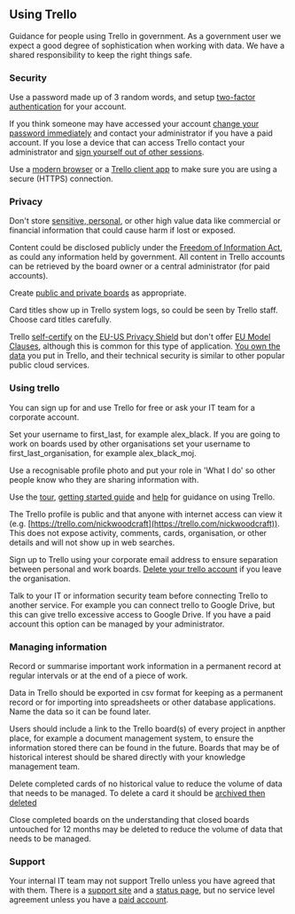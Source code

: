 ## Using Trello

Guidance for people using Trello in government. As a government user we expect a good degree of sophistication when working with data. We have a shared responsibility to keep the right things safe.

### Security

Use a password made up of 3 random words, and setup [two-factor authentication](http://help.trello.com/article/993-enabling-two-factor-authentication-for-your-trello-account) for your account.

If you think someone may have accessed your account [change your password immediately](https://trello.com/forgot?user=) and contact your administrator if you have a paid account. If you lose a device that can access Trello contact your administrator and [sign yourself out of other sessions](http://help.trello.com/article/766-logging-out-of-trello).

Use a [modern browser](https://whatbrowser.org) or a [Trello client app](https://trello.com/platforms) to make sure you are using a secure (HTTPS) connection.

### Privacy

Don't store [sensitive, personal](https://ico.org.uk/for-organisations/guide-to-data-protection/key-definitions/), or other high value data like commercial or financial information that could cause harm if lost or exposed.

Content could be disclosed publicly under the [Freedom of Information Act](https://ico.org.uk/for-organisations/guide-to-freedom-of-information/what-is-the-foi-act/), as could any information held by government. All content in Trello accounts can be retrieved by the board owner or a central administrator (for paid accounts).

Create [public and private boards](http://help.trello.com/article/789-changing-the-visibility-of-a-board-to-public-private-or-team) as appropriate.

Card titles show up in Trello system logs, so could be seen by Trello staff. Choose card titles carefully.

Trello [self-certify](https://www.privacyshield.gov/participant?id=a2zt0000000TOWpAAO) on the [EU-US Privacy Shield](https://www.privacyshield.gov/welcome) but don't offer [EU Model Clauses](https://www.microsoft.com/en-us/TrustCenter/Compliance/EU-Model-Clauses), although this is common for this type of application.  [You own the data](https://trello.com/privacy) you put in Trello, and their technical security is similar to other popular public cloud services.

### Using trello

You can sign up for and use Trello for free or ask your IT team for a corporate account.

Set your username to first_last, for example alex_black.  If you are going to work on boards used by other organisations set your username to first_last_organisation, for example alex_black_moj.

Use a recognisable profile photo and put your role in 'What I do' so other people know who they are sharing information with.

Use the [tour](https://trello.com/tour), [getting started guide](https://trello.com/guide) and [help](http://help.trello.com/) for guidance on using Trello.

The Trello profile is public and that anyone with internet access can view it (e.g. [https://trello.com/nickwoodcraft](https://trello.com/nickwoodcraft)).  This does not expose activity, comments, cards, organisation, or other details and will not show up in web searches.

Sign up to Trello using your corporate email address to ensure separation between personal and work boards. [Delete your trello account](http://help.trello.com/article/749-deleting-your-trello-account) if you leave the organisation.

Talk to your IT or information security team before connecting Trello to another service.  For example you can connect trello to Google Drive, but this can give trello excessive access to Google Drive. If you have a paid account this option can be managed by your administrator.

### Managing information

Record or summarise important work information in a permanent record at regular intervals or at the end of a piece of work.

Data in Trello should be exported in csv format for keeping as a permanent record or for importing into spreadsheets or other database applications.  Name the data so it can be found later.

Users should include a link to the Trello board(s) of every project in anpther place, for example a document management system, to ensure the information stored there can be found in the future.  Boards that may be of historical interest should be shared directly with your knowledge management team.

Delete completed cards of no historical value to reduce the volume of data that needs to be managed.  To delete a card it should be [archived then deleted](http://help.trello.com/customer/portal/articles/935742-archiving-and-deleting-cards)

Close completed boards on the understanding that closed boards untouched for 12 months may be deleted to reduce the volume of data that needs to be managed.

### Support

Your internal IT team may not support Trello unless you have agreed that with them.  There is a [support site](http://help.trello.com/) and a [status page](http://www.trellostatus.com/), but no service level agreement unless you have a [paid account](https://trello.com/pricing).
